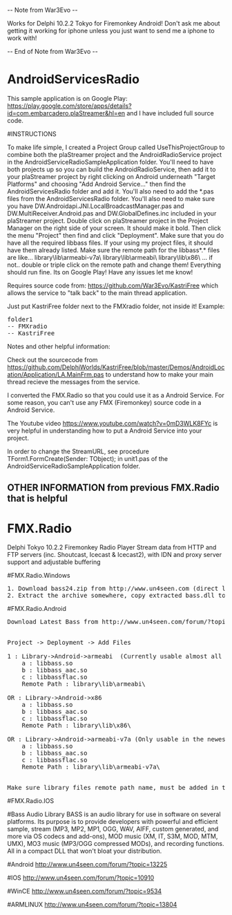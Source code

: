 -- Note from War3Evo --

   Works for Delphi 10.2.2 Tokyo for Firemonkey Android!
   Don't ask me about getting it working for iphone unless you just want to send me a iphone to work with!
   
-- End of Note from War3Evo --

# AndroidServicesRadio
This sample application is on Google Play: https://play.google.com/store/apps/details?id=com.embarcadero.plaStreamer&hl=en and I have included full source code.

#INSTRUCTIONS
<p>
To make life simple, I created a Project Group called UseThisProjectGroup to combine both the plaStreamer project and the AndroidRadioService project in the AndroidServiceRadioSampleApplication folder.  You'll need to have both projects up so you can build the AndroidRadioService, then add it to your plaStreamer project by right clicking on Android underneath "Target Platforms" and choosing "Add Android Service..." then find the AndroidServicesRadio folder and add it.  You'll also need to add the *.pas files from the AndroidServicesRadio folder.  You'll also need to make sure you have DW.Androidapi.JNI.LocalBroadcastManager.pas and DW.MultiReceiver.Android.pas and DW.GlobalDefines.inc included in your plaStreamer project. Double click on plaStreamer project in the Project Manager on the right side of your screen.  It should make it bold.  Then click the menu "Project" then find and click "Deployment".  Make sure that you do have all the required libbass files.  If your using my project files, it should have them already listed.  Make sure the remote path for the libbass*.* files are like... library\lib\armeabi-v7a\ library\lib\armeabi\ library\lib\x86\ ... if not.. double or triple click on the remote path and change them!  Everything should run fine.  Its on Google Play!   Have any issues let me know! 
</p>


Requires source code from: https://github.com/War3Evo/KastriFree which allows the service to "talk back" to the main thread application.

Just put KastriFree folder next to the FMXradio folder, not inside it! Example:
<pre>
folder1
-- FMXradio
-- KastriFree
</pre>

Notes and other helpful information:

Check out the sourcecode from https://github.com/DelphiWorlds/KastriFree/blob/master/Demos/AndroidLocation/Application/LA.MainFrm.pas to understand how to make your main thread recieve the messages from the service.

I converted the FMX.Radio so that you could use it as a Android Service.  For some reason, you can't use any FMX (Firemonkey) source code in a Android Service.

The Youtube video https://www.youtube.com/watch?v=0mD3WLK8FYc is very helpful in understanding how to put a Android Service into your project.

In order to change the StreamURL, see procedure TForm1.FormCreate(Sender: TObject); in unit1.pas of the AndroidServiceRadioSampleApplication folder.

## OTHER INFORMATION from previous FMX.Radio that is helpful

# FMX.Radio
Delphi Tokyo 10.2.2 Firemonkey Radio Player
Stream data from HTTP and FTP servers (inc. Shoutcast, Icecast & Icecast2), with IDN and proxy server support and adjustable buffering 

#FMX.Radio.Windows
<pre>
1. Download bass24.zip from http://www.un4seen.com (direct link http://uk.un4seen.com/files/bass24.zip ).
2. Extract the archive somewhere, copy extracted bass.dll to your project output directory.
</pre>

#FMX.Radio.Android
<pre>
Download Latest Bass from http://www.un4seen.com/forum/?topic=13225


Project -> Deployment -> Add Files

1 : Library->Android->armeabi  (Currently usable almost all androids)
	a : libbass.so
	b : libbass_aac.so	
	c : libbassflac.so
	Remote Path : library\lib\armeabi\

OR : Library->Android->x86
	a : libbass.so
	b : libbass_aac.so	
	c : libbassflac.so
	Remote Path : library\lib\x86\

OR : Library->Android->armeabi-v7a (Only usable in the newest androids)
	a : libbass.so
	b : libbass_aac.so	
	c : libbassflac.so
	Remote Path : library\lib\armeabi-v7a\


Make sure library files remote path name, must be added in the Deployment window.
</pre>


#FMX.Radio.IOS

#Bass Audio Library
BASS is an audio library for use in software on several platforms. Its purpose is to provide developers with powerful and efficient sample, stream (MP3, MP2, MP1, OGG, WAV, AIFF, custom generated, and more via OS codecs and add-ons), MOD music (XM, IT, S3M, MOD, MTM, UMX), MO3 music (MP3/OGG compressed MODs), and recording functions. All in a compact DLL that won't bloat your distribution.

#Android
http://www.un4seen.com/forum/?topic=13225

#IOS
http://www.un4seen.com/forum/?topic=10910

#WinCE
http://www.un4seen.com/forum/?topic=9534

#ARMLINUX
http://www.un4seen.com/forum/?topic=13804
